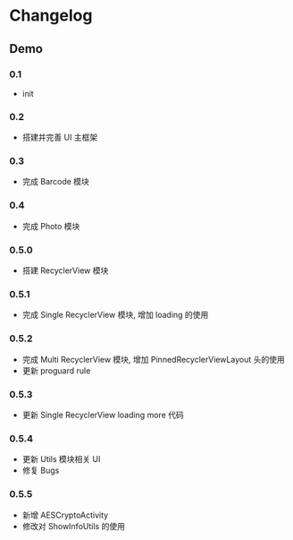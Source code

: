 # Changelog

## Demo

### 0.1
* init

### 0.2
* 搭建并完善 UI 主框架

### 0.3
* 完成 Barcode 模块

### 0.4
* 完成 Photo 模块

### 0.5.0
* 搭建 RecyclerView 模块

### 0.5.1
* 完成 Single RecyclerView 模块, 增加 loading 的使用

### 0.5.2
* 完成 Multi RecyclerView 模块, 增加 PinnedRecyclerViewLayout 头的使用
* 更新 proguard rule

### 0.5.3
* 更新 Single RecyclerView loading more 代码

### 0.5.4
* 更新 Utils 模块相关 UI
* 修复 Bugs

### 0.5.5
* 新增 AESCryptoActivity
* 修改对 ShowInfoUtils 的使用



